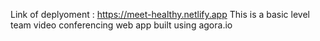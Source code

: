 Link of deplyoment : https://meet-healthy.netlify.app
This is a basic level team video conferencing web app built using agora.io 